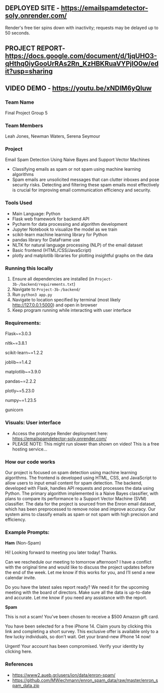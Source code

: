 ## DEPLOYED SITE - https://emailspamdetector-soly.onrender.com/
Render's free tier spins down with inactivity; requests may be delayed up to 50 seconds.
## PROJECT REPORT- https://docs.google.com/document/d/1jqUHO3-qHthq0iyGooUrRAs2Rn_KzHBKRuaVYPjlO0w/edit?usp=sharing

## VIDEO DEMO - https://youtu.be/xNDlM6yQIuw

### Team Name
Final Project Group 5


### Team Members
Leah Jones, Newman Waters, Serena Seymour


### Project
Email Spam Detection Using Naive Bayes and Support Vector Machines
- Classifying emails as spam or not spam using machine learning algorithms
- Spam emails are unsolicited messages that can clutter inboxes and pose security risks. Detecting
and filtering these spam emails most effectively is crucial for improving email communication
efficiency and security.


### Tools Used
- Main Language: Python
- Flask web framework for backend API
- Pycharm for data processing and algorithm development
- Jupyter Notebook to visualize the model as we train
- scikit-learn machine learning library for Python
- pandas library for DataFrame use
- NLTK for natural language processing (NLP) of the email dataset
- Basic frontend (HTML/CSS/JavaScript)
- plotly and matplotlib libraries for plotting insightful graphs on the data
  

### Running this locally
1. Ensure all dependencies are installed (in `Project-3b-/backend/requirements.txt`)
2. Navigate to `Project-3b-/backend/`
3. Run `python3 app.py`
4. Navigate to location specified by terminal (most likely http://127.0.0.1:5000) and open in browser
5. Keep program running while interacting with user interface


### Requirements:
Flask~=3.0.3

nltk~=3.8.1

scikit-learn~=1.2.2

joblib~=1.4.2

matplotlib~=3.9.0

pandas~=2.2.2

plotly~=5.23.0

numpy~=1.23.5

gunicorn
   

### Visuals: User interface
- Access the prototype Render deployment here: https://emailspamdetector-soly.onrender.com/
- PLEASE NOTE: This might run slower than shown on video! This is a free hosting service...


### How our code works
Our project is focused on spam detection using machine learning algorithms. The frontend is developed using HTML, CSS, and JavaScript to allow users to input email content for spam detection. The backend, developed with Flask, handles API requests and processes the data using Python. The primary algorithm implemented is a Naive Bayes classifier, with plans to compare its performance to a Support Vector Machine (SVM) classifier. The data for the project is sourced from the Enron email dataset, which has been preprocessed to remove noise and improve accuracy. Our system aims to classify emails as spam or not spam with high precision and efficiency.


### Example Prompts:
**Ham** (Non-Spam)

Hi! Looking forward to meeting you later today! Thanks.

Can we reschedule our meeting to tomorrow afternoon? I have a conflict with the original time and would like to discuss the project updates before the end of the week. Let me know if this works for you, and I’ll send a new calendar invite.

Do you have the latest sales report ready? We need it for the upcoming meeting with the board of directors. Make sure all the data is up-to-date and accurate. Let me know if you need any assistance with the report.

**Spam**

This is not a scam! You've been chosen to receive a $500 Amazon gift card.

You have been selected for a free iPhone 14. Claim yours by clicking this link and completing a short survey. This exclusive offer is available only to a few lucky individuals, so don't wait. Get your brand-new iPhone 14 now!

Urgent! Your account has been compromised. Verify your identity by clicking here.




### References
- https://www2.aueb.gr/users/ion/data/enron-spam/
- https://github.com/MWiechmann/enron_spam_data/raw/master/enron_spam_data.zip
